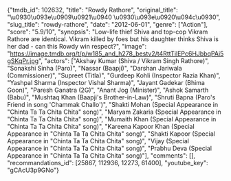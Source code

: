 {"tmdb_id": 102632, "title": "Rowdy Rathore", "original_title": "\u0930\u093e\u0909\u0921\u0940 \u0930\u093e\u0920\u094c\u0930", "slug_title": "rowdy-rathore", "date": "2012-06-01", "genre": ["Action"], "score": "5.9/10", "synopsis": "Low-life thief Shiva and top-cop Vikram Rathore are identical. Vikram killed by foes but his daughter thinks Shiva is her dad - can this Rowdy win respect?", "image": "https://image.tmdb.org/t/p/w185_and_h278_bestv2/t4RttTilEPc6HJbbqPAi5gSKqPr.jpg", "actors": ["Akshay Kumar (Shiva / Vikram Singh Rathore)", "Sonakshi Sinha (Paro)", "Nassar (Baapji)", "Darshan Jariwala (Commissioner)", "Supreet (Titla)", "Gurdeep Kohli (Inspector Razia Khan)", "Yashpal Sharma (Inspector Vishal Sharma)", "Jayant Gadekar (Bhima Goon)", "Paresh Ganatra (2G)", "Anant Jog (Minister)", "Ashok Samarth (Babu)", "Mushtaq Khan (Baapji's Brother-in-Law)", "Shruti Bapna (Paro's Friend in song 'Chammak Challo')", "Shakti Mohan (Special Appearance in \"Chinta Ta Ta Chita Chita\" song)", "Maryam Zakaria (Special Appearance in \"Chinta Ta Ta Chita Chita\"  song)", "Mumaith Khan (Special Appearance in \"Chinta Ta Ta Chita Chita\"  song)", "Kareena Kapoor Khan (Special Appearance in \"Chinta Ta Ta Chita Chita\"  song)", "Shakti Kapoor (Special Appearance in \"Chinta Ta Ta Chita Chita\"  song)", "Vijay (Special Appearance in \"Chinta Ta Ta Chita Chita\"  song)", "Prabhu Deva (Special Appearance in \"Chinta Ta Ta Chita Chita\"  song)"], "comments": [], "recommandations_id": [25867, 112936, 12273, 61400], "youtube_key": "gCAcU3p9GNo"}